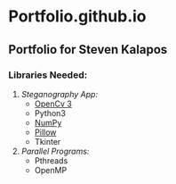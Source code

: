 # Portfolio.github.io
## **Portfolio for Steven Kalapos**

### Libraries Needed:</br>
1. *Steganography App:*
   - [OpenCv 3](https://opencv.org/)
   - Python3
   - [NumPy](http://www.numpy.org/)
   - [Pillow](https://pillow.readthedocs.io/en/latest/installation.html)
   - Tkinter
2. *Parallel Programs:*
    - Pthreads
    - OpenMP
